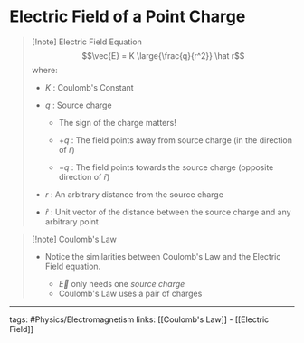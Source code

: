 # Electric Field of a Point Charge
> [!note] Electric Field Equation
> $$\vec{E} = K \large{\frac{q}{r^2}} \hat r$$ where:
> - $K$ : Coulomb's Constant
> - $q$ : Source charge
> 	- The sign of the charge matters!
> 
> 	- $+q$ : The field points away from source charge
> 	  (in the direction of $\hat r$)
>
> 	- $-q$ : The field points towards the source charge
> 	  (opposite direction of $\hat r$)
>
> - $r$ : An arbitrary distance from the source charge
> - $\hat r$ : Unit vector of the distance between the source charge and any arbitrary point

> [!note] Coulomb's Law
> - Notice the similarities between Coulomb's Law and the Electric Field equation.
>   
> 	- $\vec{E}$ only needs one *source charge*
> 	- Coulomb's Law uses a pair of charges


---
tags: #Physics/Electromagnetism 
links: [[Coulomb's Law]] - [[Electric Field]]